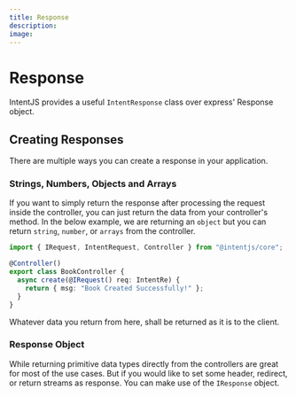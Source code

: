 ```yaml
---
title: Response
description:
image:
---
```


# Response

IntentJS provides a useful `IntentResponse` class over express' Response object.

## Creating Responses

There are multiple ways you can create a response in your application.

### Strings, Numbers, Objects and Arrays

If you want to simply return the response after processing the request inside the controller, you can just return the data from your controller's method. In the below example, we are returning an `object` but you can return `string`, `number`, or `arrays` from the controller.

```typescript
import { IRequest, IntentRequest, Controller } from "@intentjs/core";

@Controller()
export class BookController {
  async create(@IRequest() req: IntentRe) {
    return { msg: "Book Created Successfully!" };
  }
}
```

Whatever data you return from here, shall be returned as it is to the client.

### Response Object

While returning primitive data types directly from the controllers are great for most of the use cases. But if you would like to set some header, redirect, or return streams as response. You can make use of the `IResponse` object.
